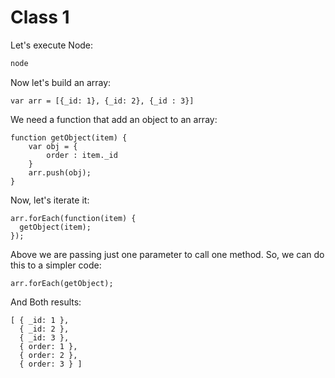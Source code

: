 # Class 1

Let's execute Node:
```js
node
```

Now let's build an array:
```
var arr = [{_id: 1}, {_id: 2}, {_id : 3}]
```

We need a function that add an object to an array:
```
function getObject(item) {
    var obj = {
        order : item._id
    }
    arr.push(obj);
}
```

Now, let's iterate it:
```
arr.forEach(function(item) {
  getObject(item);
});
```

Above we are passing just one parameter to call one method. So, we can do this to a simpler code:
```
arr.forEach(getObject);
```

And Both results:
```
[ { _id: 1 },
  { _id: 2 },
  { _id: 3 },
  { order: 1 },
  { order: 2 },
  { order: 3 } ]
```
